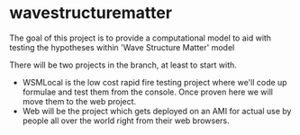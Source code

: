 wavestructurematter
===================

The goal of this project is to provide a computational model to aid with testing the hypotheses within 'Wave Structure Matter' model

There will be two projects in the branch, at least to start with. 
- WSMLocal is the low cost rapid fire testing project where we'll code up formulae and test them from the console. Once proven here we will move them to the web project.
- Web will be the project which gets deployed on an AMI for actual use by people all over the world right from their web browsers.
